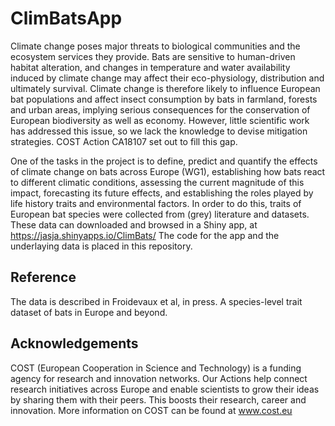 # ClimBatsApp

Climate change poses major threats to biological communities and the ecosystem services they provide. Bats are sensitive to human-driven habitat alteration, and changes in temperature and water availability induced by climate change may affect their eco-physiology, distribution and ultimately survival. Climate change is therefore likely to influence European bat populations and affect insect consumption by bats in farmland, forests and urban areas, implying serious consequences for the conservation of European biodiversity as well as economy. However, little scientific work has addressed this issue, so we lack the knowledge to devise mitigation strategies. COST Action CA18107 set out to fill this gap.

One of the tasks in the project is to define, predict and quantify the effects of climate change on bats across Europe (WG1), establishing how bats react to different climatic conditions, assessing the current magnitude of this impact, forecasting its future effects, and establishing the roles played by life history traits and environmental factors. In order to do this, traits of European bat species were collected from (grey) literature and datasets. These data can downloaded and browsed in a Shiny app, at https://jasja.shinyapps.io/ClimBats/
The code for the app and the underlaying data is placed in this repository.

## Reference
The data is described in Froidevaux et al, in press. A species-level trait dataset of bats in Europe and beyond. 

## Acknowledgements
COST (European Cooperation in Science and Technology) is a funding agency for research and innovation networks. Our Actions help connect research initiatives across Europe and enable scientists to grow their ideas by sharing them with their peers. This boosts their research, career and innovation.
More information on COST can be found at www.cost.eu

